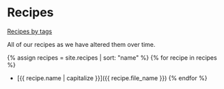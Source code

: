 # Recipes
[Recipes by tags](tags.html)

All of our recipes as we have altered them over time.

{% assign recipes = site.recipes | sort: "name" %}
{% for recipe in recipes %}
  * [{{ recipe.name | capitalize }}]({{ recipe.file_name }})
{% endfor %}